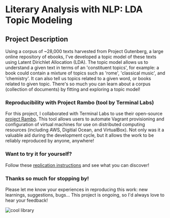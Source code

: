 # Literary Analysis with NLP: LDA Topic Modeling

## Project Description

Using a corpus of ~28,000 texts harvested from Project Gutenberg, a large online repository of ebooks, I've developed a topic model of these texts using Latent Dirichlet Allocation (LDA). The topic model allows us to understand a given text in terms of an 'constituent topics', for example: a book could contain a mixture of topics such as 'rome', 'classical music', and 'chemistry'.  It can also tell us topics related to a given word, or books related to given topic.  There's so much you can learn about a corpus (collection of documents) by fitting and exploring a topic model!


### Reproducibility with Project Rambo (tool by Terminal Labs)

For this project, I collaborated with Terminal Labs to use their open-source [project Rambo](https://github.com/terminal-labs/rambo).  This tool allows users to automate Vagrant provisioning and configuration of virtual machines for use on distributed computing resources (including AWS, Digitial Ocean, and VirtualBox).  Not only was it a valuable aid during the development cycle, but it allows the work to be reliably reproduced by anyone, anywhere!


### Want to try it for yourself?

Follow these [replication instructions](https://github.com/RBrynsvold/Capstone/blob/master/replication_instructions.md) and see what you can discover!


### Thanks so much for stopping by!

Please let me know your experiences in reproducing this work: new learnings, suggestions, bugs... This project is ongoing, so I'd always love to hear your feedback!



 ![cool library](https://images.pexels.com/photos/159870/stuttgart-library-white-books-159870.jpeg?w=940&h=650&auto=compress&cs=tinysrgb)
